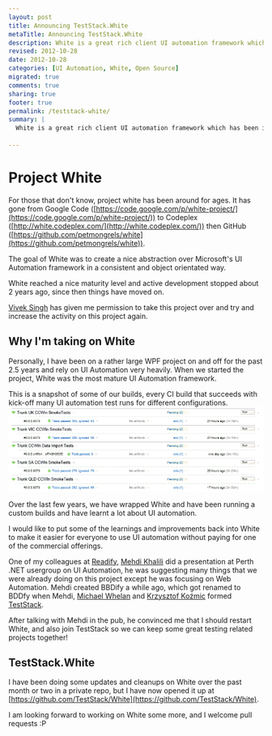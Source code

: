 ```yaml
---
layout: post
title: Announcing TestStack.White
metaTitle: Announcing TestStack.White
description: White is a great rich client UI automation framework which has been inactive for a while. We are restarting the project!
revised: 2012-10-28
date: 2012-10-28
categories: [UI Automation, White, Open Source]
migrated: true
comments: true
sharing: true
footer: true
permalink: /teststack-white/
summary: | 
  White is a great rich client UI automation framework which has been inactive for a while. We are restarting the project!

---
```

# Project White
For those that don't know, project white has been around for ages. It has gone from Google Code ([https://code.google.com/p/white-project/](https://code.google.com/p/white-project/)) to Codeplex ([http://white.codeplex.com/](http://white.codeplex.com/)) then GitHub ([https://github.com/petmongrels/white](https://github.com/petmongrels/white)). 

The goal of White was to create a nice abstraction over Microsoft's UI Automation framework in a consistent and object orientated way.

White reached a nice maturity level and active development stopped about 2 years ago, since then things have moved on. 

[Vivek Singh](https://github.com/petmongrels) has given me permission to take this project over and try and increase the activity on this project again.

## Why I'm taking on White
Personally, I have been on a rather large WPF project on and off for the past 2.5 years and rely on UI Automation very heavily. When we started the project, White was the most mature UI Automation framework.

This is a snapshot of some of our builds, every CI build that succeeds with kick-off many UI automation test runs for different configurations.  
![TeamCity](/assets/posts/2012-10-28-teststack-white/UIAutomationTests.png)

Over the last few years, we have wrapped White and have been running a custom builds and have learnt a lot about UI automation. 

I would like to put some of the learnings and improvements back into White to make it easier for everyone to use UI automation without paying for one of the commercial offerings.  

One of my colleagues at [Readify](http://www.readify.net), [Mehdi Khalili](http://www.mehdi-khalili.com/) did a presentation at Perth .NET usergroup on UI Automation, he was suggesting many things that we were already doing on this project except he was focusing on Web Automation.
Mehdi created BBDify a while ago, which got renamed to BDDfy when Mehdi, [Michael Whelan](https://github.com/mwhelan) and [Krzysztof Koźmic](http://kozmic.pl/) formed [TestStack](http://teststack.github.com/).

After talking with Mehdi in the pub, he convinced me that I should restart White, and also join TestStack so we can keep some great testing related projects together!

## TestStack.White
I have been doing some updates and cleanups on White over the past month or two in a private repo, but I have now opened it up at [https://github.com/TestStack/White](https://github.com/TestStack/White).

I am looking forward to working on White some more, and I welcome pull requests :P